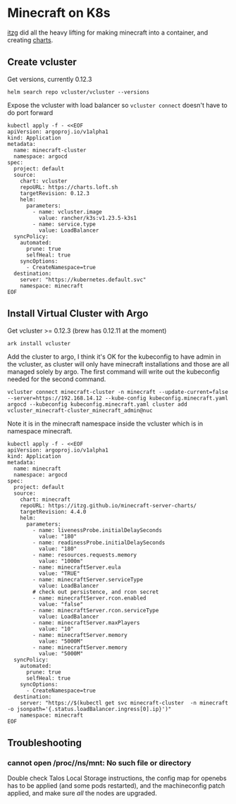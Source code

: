 # Minecraft on K8s

[itzg](https://github.com/itzg/docker-minecraft-server/blob/master/README.md) did all the heavy lifting for making minecraft into a container, and creating [charts](https://github.com/itzg/minecraft-server-charts/tree/master/charts/minecraft-proxy).

## Create vcluster

Get versions, currently 0.12.3

```
helm search repo vcluster/vcluster --versions
```

Expose the vcluster with load balancer so `vcluster connect` doesn't have to do port forward

```
kubectl apply -f - <<EOF
apiVersion: argoproj.io/v1alpha1
kind: Application
metadata:
  name: minecraft-cluster
  namespace: argocd
spec:
  project: default
  source:
    chart: vcluster
    repoURL: https://charts.loft.sh
    targetRevision: 0.12.3
    helm:
      parameters:
        - name: vcluster.image
          value: rancher/k3s:v1.23.5-k3s1
        - name: service.type
          value: LoadBalancer
  syncPolicy:
    automated:
      prune: true
      selfHeal: true
    syncOptions:
      - CreateNamespace=true
  destination:
    server: "https://kubernetes.default.svc"
    namespace: minecraft
EOF
```

## Install Virtual Cluster with Argo

Get vcluster >= 0.12.3 (brew has 0.12.11 at the moment)

```
ark install vcluster
```

Add the cluster to argo, I think it's OK for the kubeconfig to have admin in the vcluster, as cluster will only have minecraft installations and those are all managed solely by argo.
The first command will write out the kubeconfig needed for the second command.

```
vcluster connect minecraft-cluster -n minecraft --update-current=false --server=https://192.168.14.12 --kube-config kubeconfig.minecraft.yaml
argocd --kubeconfig kubeconfig.minecraft.yaml cluster add  vcluster_minecraft-cluster_minecraft_admin@nuc
```

Note it is in the minecraft namespace inside the vcluster which is in namespace minecraft.

```
kubectl apply -f - <<EOF
apiVersion: argoproj.io/v1alpha1
kind: Application
metadata:
  name: minecraft
  namespace: argocd
spec:
  project: default
  source:
    chart: minecraft
    repoURL: https://itzg.github.io/minecraft-server-charts/
    targetRevision: 4.4.0
    helm:
      parameters:
        - name: livenessProbe.initialDelaySeconds
          value: "180"
        - name: readinessProbe.initialDelaySeconds
          value: "180"
        - name: resources.requests.memory
          value: "1000m"
        - name: minecraftServer.eula
          value: "TRUE"
        - name: minecraftServer.serviceType
          value: LoadBalancer
        # check out persistence, and rcon secret
        - name: minecraftServer.rcon.enabled
          value: "false"
        - name: minecraftServer.rcon.serviceType
          value: LoadBalancer
        - name: minecraftServer.maxPlayers
          value: "10"
        - name: minecraftServer.memory
          value: "5000M"
        - name: minecraftServer.memory
          value: "5000M"
  syncPolicy:
    automated:
      prune: true
      selfHeal: true
    syncOptions:
      - CreateNamespace=true
  destination:
    server: "https://$(kubectl get svc minecraft-cluster  -n minecraft -o jsonpath='{.status.loadBalancer.ingress[0].ip}')"
    namespace: minecraft
EOF
```

## Troubleshooting

### cannot open /proc//ns/mnt: No such file or directory

Double check Talos Local Storage instructions, the config map for openebs has to be applied (and some pods restarted), and the machineconfig patch applied, and make sure _all_ the nodes are upgraded.
